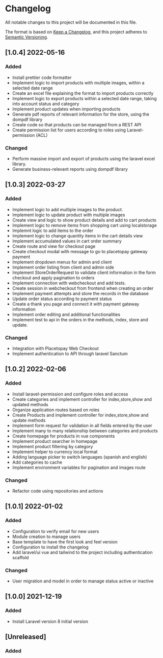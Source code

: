 # Changelog
All notable changes to this project will be documented in this file.

The format is based on [Keep a Changelog](https://keepachangelog.com/en/1.0.0/),
and this project adheres to [Semantic Versioning](https://semver.org/spec/v2.0.0.html).

## [1.0.4] 2022-05-16
### Added
- Install prettier code formatter
- Implement logic to import products with multiple images, within a selected date range
- Create an excel file explaining the format to import products correctly
- Implement logic to export products within a selected date range, taking into account status and category
- Implement product updates when importing products
- Generate pdf reports of relevant information for the store, using the dompdf library
- Create code so that products can be managed from a REST API
- Create permission list for users according to roles using Laravel-permission (ACL)

### Changed
- Perform massive import and export of products using the laravel excel library.
- Generate business-relevant reports using dompdf library


## [1.0.3] 2022-03-27
### Added
- Implement logic to add multiple images to the product.
- Implement logic to update product with multiple images
- Create view and logic to show product details and add to cart products
- Implement logic to remove items from shopping cart using localstorage
- Implemnt logic to add items to the order
- Implement logic to change quantity items in the cart details view
- Implement accumulated values in cart order summary
- Create route and view for checkout page
- Create checkout modal with message to go to placetopay gateway payment
- Implement dropdown menus for admin and client
- Implement order listing from client and admin side
- Implement StoreOrderRequest to validate client information in the form checkout and apply pagination to orders
- Implement connection with webcheckout and add tests.
- Create session in webcheckout from frontend when creating an order
- Implement payment attempts and store the records in the database
- Update order status according to payment status
- Create a thank you page and connect it with payment gateway information
- Implement order editing and additional functionalities
- Implement test to api in the orders in the methods, index, store and update.

### Changed
- Integration with Placetopay Web Checkout
- Implement authentication to API through laravel Sanctum


## [1.0.2] 2022-02-06
### Added
- Install laravel-permission and configure roles and access 
- Create categories and implement controller for index,store,show and updated methods
- Organize application routes based on roles
- Create Products and implement controller for index,store,show and update methods
- Implement form request for validation in all fields entered by the user
- Implement many to many relationship between categories and products
- Create homepage for products in vue components
- Implement product searcher in homepage
- Implement product filtering by category
- Implement helper to currency local format
- Adding language picker to switch languages (spanish and english)
- Add categories to cache
- Implement environment variables for pagination and images route

### Changed
- Refactor code using repositories and actions


## [1.0.1] 2022-01-02
### Added
- Configuration to verify email for new users
- Module creation to manage users
- Base template to have the first look and feel version
- Configuration to install the changelog
- Add laravel/ui vue and tailwind to the project including authentication scaffold

### Changed
- User migration and model in order to manage status active or inactive

## [1.0.0] 2021-12-19
### Added
- Install Laravel version 8 initial version

## [Unreleased]
### Added
